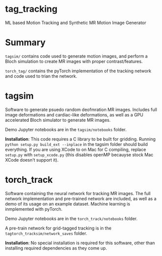 # tag_tracking
ML based Motion Tracking and Synthetic MR Motion Image Generator

# Summary

`tagsim/` contains code used to generate motion images, and perform a Bloch
simulation to create MR images with proper contrast/features.

`torch_tag/` contains the pyTorch implementation of the tracking network and
code used to trian the network.

# tagsim

Software to generate psuedo random deofmration MR images.  Includes full image
deformations and cardiac-like deformations, as well as a GPU accelerated Bloch
simulator to generate MR images.

Demo Jupyter notebooks are in the `tagsim/notebooks` folder.

**Installation**: This code requires a C library to be built for gridding.  Running `python setup.py build_ext --inplace` in the tagsim folder should build everything.  If you are using XCode to on Mac for C compiling, replace `setup.py` with `setup_xcode.py` (this disables openMP becauyse stock Mac XCode doesn't support it).

# torch_track

Software containing the neural network for tracking MR images.  The full network implementation and pre-trained network are included, as well as a demo of its usage on an example dataset.  Machine learning is inmplemented with pyTorch.

Demo Jupyter notebooks are in the `torch_track/notebooks` folder.

A pre-train network for grid-tagged tracking is in the `tagtorch_tracksim/network_saves` folder.

**Installation**: No special installation is required for this software, other than installing required dependencies as they come up.



